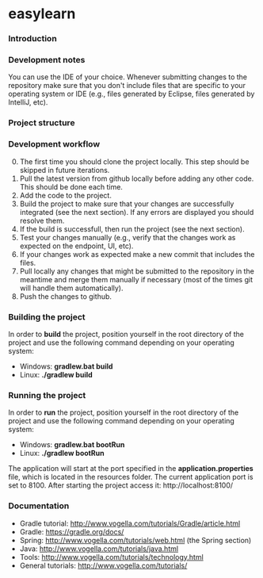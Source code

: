 # easylearn
### Introduction
### Development notes
You can use the IDE of your choice. Whenever submitting changes to the repository make sure that you don't include files that are specific to your operating system or IDE (e.g., files generated by Eclipse, files generated by IntelliJ, etc).

### Project structure

### Development workflow
0. The first time you should clone the project locally. This step should be skipped in future iterations.
1. Pull the latest version from github locally before adding any other code. This should be done each time.
2. Add the code to the project.
3. Build the project to make sure that your changes are successfully integrated (see the next section). If any errors are displayed you should resolve them.
4. If the build is successfull, then run the project (see the next section).
5. Test your changes manually (e.g., verify that the changes work as expected on the endpoint, UI, etc).
6. If your changes work as expected make a new commit that includes the files.
7. Pull locally any changes that might be submitted to the repository in the meantime and merge them manually if necessary (most of the times git will handle them automatically).
8. Push the changes to github.

### Building the project
In order to **build** the project, position yourself in the root directory of the project and use the following command depending on your operating system:
* Windows: **gradlew.bat build**
* Linux: **./gradlew build**

### Running the project
In order to **run** the project, position yourself in the root directory of the project and use the following command depending on your operating system:
* Windows: **gradlew.bat bootRun**
* Linux: **./gradlew bootRun**

The application will start at the port specified in the **application.properties** file, which is located in the resources folder. The current application port is set to 8100. After starting the project access it: http://localhost:8100/


### Documentation
* Gradle tutorial: http://www.vogella.com/tutorials/Gradle/article.html
* Gradle: https://gradle.org/docs/
* Spring: http://www.vogella.com/tutorials/web.html (the Spring section)
* Java: http://www.vogella.com/tutorials/java.html
* Tools: http://www.vogella.com/tutorials/technology.html
* General tutorials: http://www.vogella.com/tutorials/
